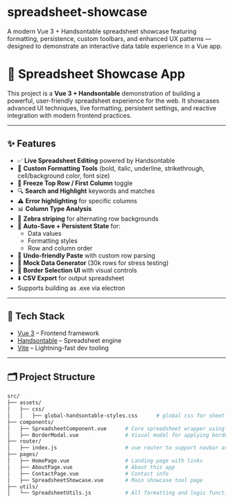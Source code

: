 # spreadsheet-showcase
A modern Vue 3 + Handsontable spreadsheet showcase featuring formatting, persistence, custom toolbars, and enhanced UX patterns — designed to demonstrate an interactive data table experience in a Vue app.

# 🧮 Spreadsheet Showcase App

This project is a **Vue 3 + Handsontable** demonstration of building a powerful, user-friendly spreadsheet experience for the web. It showcases advanced UI techniques, live formatting, persistent settings, and reactive integration with modern frontend practices.

---

## ✨ Features

- ✅ **Live Spreadsheet Editing** powered by Handsontable
- 🎨 **Custom Formatting Tools** (bold, italic, underline, strikethrough, cell/background color, font size)
- 📌 **Freeze Top Row / First Column** toggle
- 🔍 **Search and Highlight** keywords and matches
- ⚠️ **Error highlighting** for specific columns
- 📊 **Column Type Analysis**
- 🦓 **Zebra striping** for alternating row backgrounds
- 💾 **Auto-Save + Persistent State** for:
  - Data values
  - Formatting styles
  - Row and column order
- 🔁 **Undo-friendly Paste** with custom row parsing
- 🧪 **Mock Data Generator** (30k rows for stress testing)
- 🧱 **Border Selection UI** with visual controls
- ⬇️ **CSV Export** for output spreadsheet
- Supports building as .exe via electron

---

## 🔧 Tech Stack

- [Vue 3](https://vuejs.org/) – Frontend framework
- [Handsontable](https://handsontable.com/) – Spreadsheet engine
- [Vite](https://vitejs.dev/) – Lightning-fast dev tooling

---

## 🗂️ Project Structure

```bash
src/
├── assets/
│   ├── css/     
│   │   ├── global-handsontable-styles.css      # global css for sheet formatting
├── components/
│   ├── SpreadsheetComponent.vue      # Core spreadsheet wrapper using Handsontable
│   ├── BorderModal.vue               # Visual modal for applying border styles
├── router/
│   ├── index.js                      # vue router to support navbar and future tools
├── pages/
│   ├── HomePage.vue                  # Landing page with links
│   ├── AboutPage.vue                 # About this app
│   ├── ContactPage.vue               # Contact info
│   ├── SpreadsheetShowcase.vue       # Main showcase tool page
├── utils/
│   └── SpreadsheetUtils.js           # All formatting and logic functions
